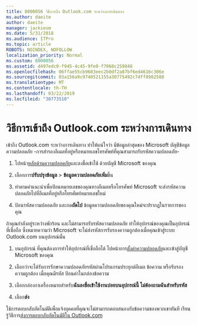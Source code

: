 ```yaml
---
title: 8000056 วิธีการถึง Outlook.com ระหว่างการเดินทาง
ms.author: daeite
author: daeite
manager: jackiesm
ms.date: 5/31/2018
ms.audience: ITPro
ms.topic: article
ROBOTS: NOINDEX, NOFOLLOW
localization_priority: Normal
ms.custom: 8000056
ms.assetid: d497edc0-f945-4c45-9fe0-f7060c259848
ms.openlocfilehash: 06ffae55cb9683eec2b0df2a87bf6ed4616c306e
ms.sourcegitcommit: 03a156a9c9740521155a30775492c7dff0982588
ms.translationtype: MT
ms.contentlocale: th-TH
ms.lasthandoff: 03/22/2019
ms.locfileid: "30773510"
---
```

# <a name="how-to-access-outlookcom-while-traveling"></a>วิธีการเข้าถึง Outlook.com ระหว่างการเดินทาง

เข้าถึง Outlook.com ระหว่างการเดินทาง ทำให้แน่ใจว่า มีข้อมูลล่าสุดของ Microsoft บัญชีข้อมูลความปลอดภัย -การสำรองอีเมลที่อยู่หรือหมายเลขโทรศัพท์ที่คุณสามารถรับรหัสความปลอดภัย-
  
1. ไปหน้า[หลักด้านความปลอดภัย](https://go.microsoft.com/fwlink/p/?linkid=842325)และลงชื่อเข้าใช้ ด้วยบัญชี Microsoft ของคุณ 
    
2. เลือกการ**ปรับปรุงข้อมูล** \> **ข้อมูลความปลอดภัยเพิ่ม**ขึ้น 
    
3. ทำตามคำแนะนำเพื่อป้อนหมายเลขของคุณทางอีเมลหรือโทรศัพท์ Microsoft จะส่งรหัสความปลอดภัยไปที่อีเมลที่อยู่หรือโทรศัพท์หมายเลขใหม่
    
4. ป้อนรหัสความปลอดภัย และกด**ถัดไป** ข้อมูลความปลอดภัยของคุณใหม่จะปรากฏในรายการของคุณ 
    
ถ้าคุณกำลังอยู่ระหว่างพักร้อน และไม่สามารถรับรหัสความปลอดภัย ทำให้อุปกรณ์ของคุณเป็นอุปกรณ์ที่เชื่อถือ ซึ่งหมายความว่า Microsoft จะไม่ส่งรหัสการรับรองความถูกต้องเมื่อคุณเข้าสู่ระบบ Outlook.com บนอุปกรณ์นั้น
  
1. บนอุปกรณ์ ที่คุณต้องการทำให้อุปกรณ์ที่เชื่อถือได้ ไปหน้าการ[ตั้งค่าความปลอดภัย](https://go.microsoft.com/fwlink/p/?linkid=2002000&amp;clcid=0x409)และเข้าสู่บัญชี Microsoft ของคุณ 
    
2. เลือกว่าจะได้รับการรักษาความปลอดภัยรหัสผ่านโปรแกรมประยุกต์อีเมล ข้อความ หรือรับรองความถูกต้อง เมื่อคุณมีรหัส ป้อนค่าในกล่องข้อความ
    
3. เลือกกล่องกาเครื่องหมายสำหรับ**ฉันลงชื่อเข้าใช้งานบ่อยบนอุปกรณ์นี้ ไม่ต้องถามฉันสำหรับรหัส**
    
4. เลือก**ส่ง** 
    
ใช้การตอบกลับอัตโนมัติเพื่อแจ้งบุคคลที่คุณจะไม่สามารถตอบสนองกับข้อความของพวกเขาทันที เรียนรู้วิธีการ[ส่งการตอบกลับอัตโนมัติใน Outlook.com](https://go.microsoft.com/fwlink/p/?linkid=2002100&amp;clcid=0x409)
  


